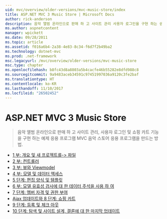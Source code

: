 ```yaml
---
uid: mvc/overview/older-versions/mvc-music-store/index
title: ASP.NET MVC 3 Music Store | Microsoft Docs
author: rick-anderson
description: 음악 앨범 온라인으로 판매 하 고 사이트 관리 사용자 로그인을 구현 하는 샘플 응용 프로그램 MVC 음악 스토어 응용 프로그램을 만드는 중...
ms.author: aspnetcontent
manager: wpickett
ms.date: 09/28/2011
ms.topic: article
ms.assetid: f016a6b4-2a38-4e83-8c34-f6d7f2b49ba2
ms.technology: dotnet-mvc
ms.prod: .net-framework
msc.legacyurl: /mvc/overview/older-versions/mvc-music-store
msc.type: chapter
ms.openlocfilehash: b8fc43d8a8803a5b4cacfe46b55282e8dfd988c8
ms.sourcegitcommit: 9a9483aceb34591c97451997036a9120c3fe2baf
ms.translationtype: HT
ms.contentlocale: ko-KR
ms.lasthandoff: 11/10/2017
ms.locfileid: "26502452"
---
```

<a name="aspnet-mvc-3-music-store"></a>ASP.NET MVC 3 Music Store
====================
> 음악 앨범 온라인으로 판매 하 고 사이트 관리, 사용자 로그인 및 쇼핑 카트 기능을 구현 하는 예제 응용 프로그램 MVC 음악 스토어 응용 프로그램을 만드는 방법.


- [1 부: 개요 및 새 프로젝트를-> 파일](mvc-music-store-part-1.md)
- [2 부: 컨트롤러](mvc-music-store-part-2.md)
- [3 부: 뷰와 Viewmodel](mvc-music-store-part-3.md)
- [4 부: 모델 및 데이터 액세스](mvc-music-store-part-4.md)
- [5 단계: 편집 양식 및 템플릿](mvc-music-store-part-5.md)
- [6 부: 모델 유효성 검사에 대 한 데이터 주석을 사용 하 여](mvc-music-store-part-6.md)
- [7 단계: 멤버 자격 및 권한 부여](mvc-music-store-part-7.md)
- [Ajax 업데이트와 8 단계: 쇼핑 카트](mvc-music-store-part-8.md)
- [9 단계: 등록 및 체크 아웃](mvc-music-store-part-9.md)
- [10 단계: 탐색 및 사이트 설계, 결론에 대 한 마지막 업데이트](mvc-music-store-part-10.md)
